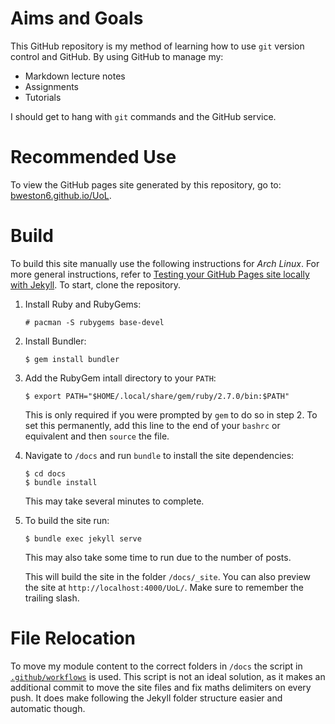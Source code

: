 # Aims and Goals

This GitHub repository is my method of learning how to use `git` version control and GitHub. By using GitHub to manage my:

* Markdown lecture notes
* Assignments
* Tutorials

I should get to hang with `git` commands and the GitHub service.

# Recommended Use
To view the GitHub pages site generated by this repository, go to: [bweston6.github.io/UoL](https://bweston6.github.io/UoL/).

# Build
To build this site manually use the following instructions for *Arch Linux*. For more general instructions, refer to [Testing your GitHub Pages site locally with Jekyll](https://docs.github.com/en/github/working-with-github-pages/testing-your-github-pages-site-locally-with-jekyll). To start, clone the repository.

1. Install Ruby and RubyGems:
	
	```
	# pacman -S rubygems base-devel
	```
1. Install Bundler:
	
	```
	$ gem install bundler
	```
1. Add the RubyGem intall directory to your `PATH`:

	```
	$ export PATH="$HOME/.local/share/gem/ruby/2.7.0/bin:$PATH"
	```
	
	This is only required if you were prompted by `gem` to do so in step 2. To set this permanently, add this line to the end of your `bashrc` or equivalent and then `source` the file.
1. Navigate to `/docs` and run `bundle` to install the site dependencies:

	```
	$ cd docs
	$ bundle install
	```
	
	This may take several minutes to complete.
1. To build the site run:

	```
	$ bundle exec jekyll serve
	```
	
	This may also take some time to run due to the number of posts.
	
	This will build the site in the folder `/docs/_site`. You can also preview the site at `http://localhost:4000/UoL/`. Make sure to remember the trailing slash.
	
# File Relocation
To move my module content to the correct folders in `/docs` the script in [`.github/workflows`](https://github.com/bweston6/UoL/tree/main/.github/workflows) is used. This script is not an ideal solution, as it makes an additional commit to move the site files and fix maths delimiters on every push. It does make following the Jekyll folder structure easier and automatic though.